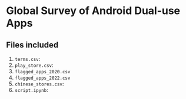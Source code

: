 # Global Survey of Android Dual-use Apps

## Files included
1. `terms.csv`: 
2. `play_store.csv`: 
3. `flagged_apps_2020.csv`
4. `flagged_apps_2022.csv`
5. `chinese_stores.csv`: 
6. `script.ipynb`: 
